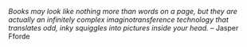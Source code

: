 _Books may look like nothing more than words on a page, but they are actually an infinitely complex imaginotransference technology that translates odd, inky squiggles into pictures inside your head._ – Jasper Fforde
